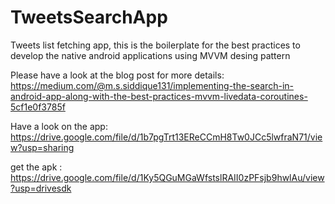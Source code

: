 # TweetsSearchApp

Tweets list fetching app, this is the boilerplate for the best practices to develop the native android applications using MVVM desing pattern 

Please have a look at the blog post for more details: https://medium.com/@m.s.siddique131/implementing-the-search-in-android-app-along-with-the-best-practices-mvvm-livedata-coroutines-5cf1e0f3785f 

Have a look on the app: https://drive.google.com/file/d/1b7pgTrt13EReCCmH8Tw0JCc5lwfraN71/view?usp=sharing

get the apk : https://drive.google.com/file/d/1Ky5QGuMGaWfstslRAII0zPFsjb9hwlAu/view?usp=drivesdk



